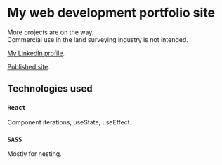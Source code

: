 # My web development portfolio site

More projects are on the way.  
Commercial use in the land surveying industry is not intended.  

[My LinkedIn profile](https://www.linkedin.com/in/pavel-generalov).  

[Published site](https://geomatics-consulting.netlify.app).

## Technologies used
### `React`
Component iterations, useState, useEffect.

### `SASS`
Mostly for nesting.